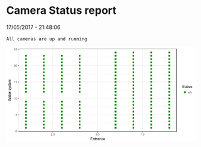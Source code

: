 Camera Status report
================
17/05/2017 - 21:48:06

    All cameras are up and running

![](camreport_files/figure-markdown_github/unnamed-chunk-2-1.png)
